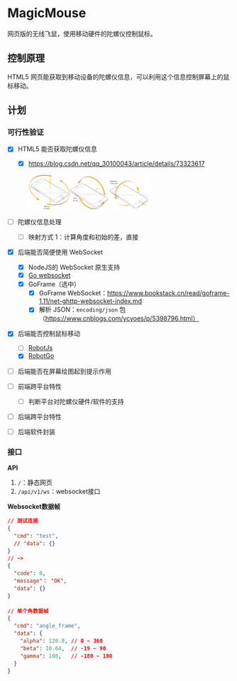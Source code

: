 # MagicMouse

网页版的无线飞鼠，使用移动硬件的陀螺仪控制鼠标。

## 控制原理

HTML5 网页能获取到移动设备的陀螺仪信息，可以利用这个信息控制屏幕上的鼠标移动。

## 计划

### 可行性验证

- [x] HTML5 能否获取陀螺仪信息

  - [x] https://blog.csdn.net/qq_30100043/article/details/73323617

    <img src="README.assets/20170616111218449-1614946685636.jfif" alt="img" style="zoom:25%;" /><img src="README.assets/20170616111445577-1614946699217.jfif" alt="img" style="zoom:25%;" /><img src="README.assets/20170616111531843.jfif" alt="img" style="zoom:25%;" />
- [ ] 陀螺仪信息处理
  
  - [ ] 映射方式 1：计算角度和初始的差，直接
- [x] 后端能否简便使用 WebSocket
  - [x] NodeJS的 WebSocket 原生支持
  - [x] [Go websocket](https://blog.csdn.net/swan_tang/article/details/103530311)
  - [x] GoFrame（选中）
    - [x] GoFrame WebSocket：https://www.bookstack.cn/read/goframe-1.11/net-ghttp-websocket-index.md
    - [x] 解析 JSON：`encoding/json` 包（https://www.cnblogs.com/ycyoes/p/5398796.html）
- [x] 后端能否控制鼠标移动
  - [ ] [RobotJs](https://blog.csdn.net/qq_34995862/article/details/106501587)
  - [x] [RobotGo](https://www.ctolib.com/robotgo.html)
- [ ] 后端能否在屏幕绘图起到提示作用
- [ ] 前端跨平台特性
  
  - [ ] 判断平台对陀螺仪硬件/软件的支持
- [ ] 后端跨平台特性
- [ ] 后端软件封装

### 接口

**API**

1. `/`：静态网页
2. `/api/v1/ws`：websocket接口

**Websocket数据帧**

```json
// 测试连接
{
  "cmd": "test",
  // "data": {}
}
// -> 
{
  "code": 0,
  "message"： "OK",
  "data": {}
}

// 单个角数据帧
{
  "cmd": "angle_frame",
  "data": {
    "alpha": 120.8, // 0 ~ 360
    "beta": 10.64,  // -19 ~ 90
    "gamma": 100,   // -180 ~ 180
  }
}
```
